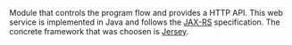 Module that controls the program flow and provides a HTTP API. This web service is implemented in Java and follows the [JAX-RS](https://jax-rs-spec.java.net/) specification. The concrete framework that was choosen is [Jersey](https://jersey.java.net/).